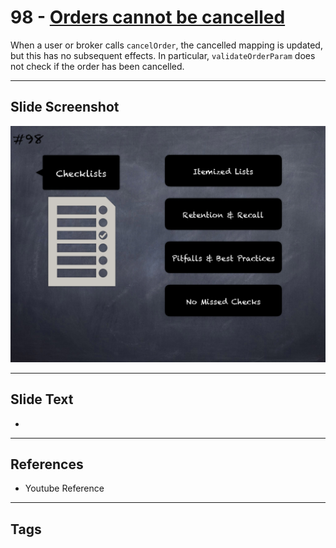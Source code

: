 
# 98 - [Orders cannot be cancelled](./Orders%20cannot%20be%20cancelled.md)

 When a user or broker calls `cancelOrder`, the cancelled mapping is updated, but this has no subsequent effects. In particular, `validateOrderParam` does not check if the order has been cancelled.


___
## Slide Screenshot
![098.png](../../images/6.Audit%20Techniques%20and%20Tools%20101/098.png)
___
## Slide Text
- 
___
## References
- Youtube Reference
___
## Tags
